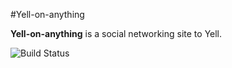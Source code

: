 #Yell-on-anything

**Yell-on-anything** is a social networking site to Yell.

![Build Status](http://www.dartmouth.edu/~jacko/v2/wp-content/uploads/yell.gif)


